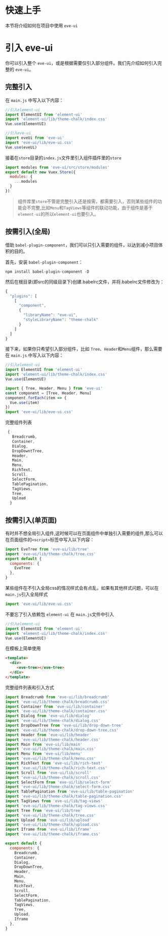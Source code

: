 #  快速上手
本节将介绍如何在项目中使用 `eve-ui`

# 引入 eve-ui
你可以引入整个 `eve-ui`，或是根据需要仅引入部分组件。我们先介绍如何引入完整的 `eve-ui`。

## 完整引入

在 `main.js` 中写入以下内容：

```js
//引入element-ui
import ElementUI from 'element-ui'
import 'element-ui/lib/theme-chalk/index.css'
Vue.use(ElementUI)

//引入eve-ui
import eveUi from 'eve-ui'
import 'eve-ui/lib/eve-ui.css'
Vue.use(eveUi)
```

接着在`store`目录的`index.js`文件里引入组件插件里的`store`

```js
import modules from 'eve-ui/src/store/modules'
export default new Vuex.Store({
  modules: {
    ...modules
  }
})
```
> 组件库里`store`不管是完整引入还是按需，都需要引入，否则某些组件的功能会不完整,比如`Menu`和`TagViews`等组件的联动功能，由于组件是基于`element-ui`的所以`element-ui`也要引入。

## 按需引入(全局)

借助 `babel-plugin-component`，我们可以只引入需要的组件，以达到减小项目体积的目的。

首先，安装 `babel-plugin-component`：

```
npm install babel-plugin-component -D
```

然后在根目录(即src的同级目录下)创建.babelrc文件，并将.babelrc文件修改为：

```js
{
  "plugins": [
    [
      "component",
      {
        "libraryName": "eve-ui",
        "styleLibraryName": "theme-chalk"
      }
    ]
  ]
}
```
接下来，如果你只希望引入部分组件，比如 `Tree`、`Header`和`Menu`组件，那么需要在 `main.js` 中写入以下内容：

``` js
//引入element-ui
import ElementUI from 'element-ui'
import 'element-ui/lib/theme-chalk/index.css'
Vue.use(ElementUI)

import { Tree, Header, Menu } from 'eve-ui'
const component = [Tree, Header, Menu]
component.forEach(item => {
  Vue.use(item)
})
import 'eve-ui/lib/eve-ui.css'
```

完整组件列表

```js
 { 
   Breadcrumb,
   Container,
   Dialog,
   DropDowntTree,
   Header,
   Main,
   Menu,
   RichText,
   Scroll,
   SelectForm,
   TablePagination,
   TagViews,
   Tree,  
   Upload
  } 
```

## 按需引入(单页面)
有时并不想全局引入组件,这时候可以在页面组件中单独引入需要的组件,那么可以在页面组件的`<script>`标签中写入以下内容：
```js
import EveTree from 'eve-ui/lib/tree'
import 'eve-ui/lib/theme-chalk/tree.css'
export default {
  components: {
    EveTree
  },
}
```

某些组件在不引入全局css的情况样式会有点乱，如果有其他样式问题，可以在`main.js`引入全局样式 
```js
import 'eve-ui/lib/eve-ui.css'
```

不要忘了引入依赖包 `element-ui` 在 `main.js`文件中引入

```js
//引入element-ui
import ElementUI from 'element-ui'
import 'element-ui/lib/theme-chalk/index.css'
Vue.use(ElementUI)
```

在模板上简单使用
```html
<template>
  <div>
     <eve-tree></eve-tree>
  </div>
</template>
```

完整组件列表和引入方式

```js
import Breadcrumb from 'eve-ui/lib/breadcrumb'
import 'eve-ui/lib/theme-chalk/breadcrumb.css'
import Container from 'eve-ui/lib/container'
import 'eve-ui/lib/theme-chalk/container.css'
import Dialog from 'eve-ui/lib/dialog'
import 'eve-ui/lib/theme-chalk/dialog.css'
import DropDownTree from 'eve-ui/lib/drop-down-tree'
import 'eve-ui/lib/theme-chalk/drop-down-tree.css'
import Header from 'eve-ui/lib/header'
import 'eve-ui/lib/theme-chalk/header.css'
import Main from 'eve-ui/lib/main'
import 'eve-ui/lib/theme-chalk/main.css'
import Menu from 'eve-ui/lib/menu'
import 'eve-ui/lib/theme-chalk/menu.css'
import RichText from 'eve-ui/lib/rich-text'
import 'eve-ui/lib/theme-chalk/rich-text.css'
import Scroll from 'eve-ui/lib/scroll'
import 'eve-ui/lib/theme-chalk/scroll.css'
import SelectForm from 'eve-ui/lib/select-form'
import 'eve-ui/lib/theme-chalk/select-form.css'
import TablePagination from 'eve-ui/lib/table-pagination'
import 'eve-ui/lib/theme-chalk/table-pagination.css'
import TagViews from 'eve-ui/lib/tag-views'
import 'eve-ui/lib/theme-chalk/tag-views.css'
import Tree from 'eve-ui/lib/tree'
import 'eve-ui/lib/theme-chalk/tree.css'
import Upload from 'eve-ui/lib/upload'
import 'eve-ui/lib/theme-chalk/upload.css'
import Iframe from 'eve-ui/lib/iframe'
import 'eve-ui/lib/theme-chalk/iframe.css'

export default {
  components: {
    Breadcrumb,
    Container,
    Dialog,
    DropDownTree,
    Header,
    Main,
    Menu,
    RichText,
    Scroll,
    SelectForm,
    TablePagination,
    TagViews,
    Tree,
    Upload,
    Iframe
  },
}
```
